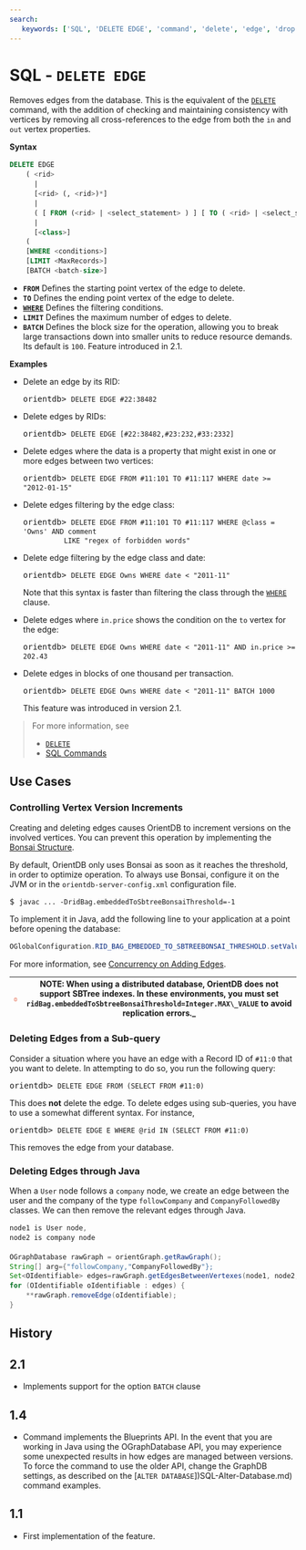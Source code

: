 ```yaml
---
search:
   keywords: ['SQL', 'DELETE EDGE', 'command', 'delete', 'edge', 'drop']
---
```


# SQL - `DELETE EDGE`

Removes edges from the database.  This is the equivalent of the [`DELETE`](SQL-Delete.md) command, with the addition of checking and maintaining consistency with vertices by removing all cross-references to the edge from both the `in` and `out` vertex properties.

**Syntax**

```sql
DELETE EDGE 
	( <rid>
	  |
	  [<rid> (, <rid>)*]
	  |
	  ( [ FROM (<rid> | <select_statement> ) ] [ TO ( <rid> | <select_statement> ) ] )
	  |
	  [<class>] 
	(
	[WHERE <conditions>]
	[LIMIT <MaxRecords>] 
	[BATCH <batch-size>]
```

- **`FROM`** Defines the starting point vertex of the edge to delete.
- **`TO`** Defines the ending point vertex of the edge to delete.
- **[`WHERE`](SQL-Where.md)** Defines the filtering conditions.
- **`LIMIT`** Defines the maximum number of edges to delete.
- **`BATCH`** Defines the block size for the operation, allowing you to break large transactions down into smaller units to reduce resource demands.  Its default is `100`.  Feature introduced in 2.1.



**Examples**

- Delete an edge by its RID:

  <pre>
  orientdb> <code class='lang-sql userinput'>DELETE EDGE #22:38482</code>
  </pre>

- Delete edges by RIDs:

  <pre>
  orientdb> <code class='lang-sql userinput'>DELETE EDGE [#22:38482,#23:232,#33:2332]</code>
  </pre>

- Delete edges where the data is a property that might exist in one or more edges between two vertices:

  <pre>
  orientdb> <code class='lang-sql userinput'>DELETE EDGE FROM #11:101 TO #11:117 WHERE date >= "2012-01-15"</code>
  </pre>

- Delete edges filtering by the edge class:

  <pre>
  orientdb> <code class="lang-sql userinput">DELETE EDGE FROM #11:101 TO #11:117 WHERE @class = 'Owns' AND comment 
            LIKE "regex of forbidden words"</code>
  </pre>

- Delete edge filtering by the edge class and date:

  <pre>
  orientdb> <code class="lang-sql userinput">DELETE EDGE Owns WHERE date < "2011-11"</code>
  </pre>

  Note that this syntax is faster than filtering the class through the [`WHERE`](SQL-Where.md) clause.

- Delete edges where `in.price` shows the condition on the `to` vertex for the edge:
 
  <pre>
  orientdb> <code class="lang-sql userinput">DELETE EDGE Owns WHERE date < "2011-11" AND in.price >= 202.43</code>
  </pre>

- Delete edges in blocks of one thousand per transaction.

  <pre>
  orientdb> <code class='lang-sql userinput'>DELETE EDGE Owns WHERE date < "2011-11" BATCH 1000</code>
  </pre>

  This feature was introduced in version 2.1.

>For more information, see
>
>- [`DELETE`](SQL-Delete.md)
>- [SQL Commands](SQL-Commands.md)


## Use Cases

### Controlling Vertex Version Increments

Creating and deleting edges causes OrientDB to increment versions on the involved vertices.  You can prevent this operation by implementing the [Bonsai Structure](../internals/RidBag.md).

By default, OrientDB only uses Bonsai as soon as it reaches the threshold, in order to optimize operation.  To always use Bonsai, configure it on the JVM or in the `orientdb-server-config.xml` configuration file.

<pre>
$ <code class="lang-sh userinput">javac ... -DridBag.embeddedToSbtreeBonsaiThreshold=-1</code>
</pre>

To implement it in Java, add the following line to your application at a point before opening the database:

```java
OGlobalConfiguration.RID_BAG_EMBEDDED_TO_SBTREEBONSAI_THRESHOLD.setValue(-1);
```

For more information, see [Concurrency on Adding Edges](../general/Concurrency.md#concurrency-when-adding-edges).


| ![NOTE](../images/warning.png) | **NOTE**: When using a distributed database, OrientDB does not support SBTree indexes.  In these environments, you must set `ridBag.embeddedToSbtreeBonsaiThreshold=Integer.MAX\_VALUE` to avoid replication errors._ |
|----|----|

### Deleting Edges from a Sub-query

Consider a situation where you have an edge with a Record ID of `#11:0` that you want to delete.  In attempting to do so, you run the following query:

<pre>
orientdb> <code class='lang-sql userinput'>DELETE EDGE FROM (SELECT FROM #11:0)</code>
</pre>

This does **not** delete the edge.  To delete edges using sub-queries, you have to use a somewhat different syntax.  For instance,

<pre>
orientdb> <code class="lang-sql userinput">DELETE EDGE E WHERE @rid IN (SELECT FROM #11:0)</code>
</pre>

This removes the edge from your database.

### Deleting Edges through Java

When a `User` node follows a `company` node, we create an edge between the user and the company of the type `followCompany` and `CompanyFollowedBy` classes.  We can then remove the relevant edges through Java.

```java
node1 is User node,
node2 is company node

OGraphDatabase rawGraph = orientGraph.getRawGraph();
String[] arg={"followCompany,"CompanyFollowedBy"};
Set<OIdentifiable> edges=rawGraph.getEdgesBetweenVertexes(node1, node2,null,arg);
for (OIdentifiable oIdentifiable : edges) {
	**rawGraph.removeEdge(oIdentifiable);
}
```

## History


## 2.1

- Implements support for the option `BATCH` clause

## 1.4

- Command implements the Blueprints API.  In the event that you are working in Java using the OGraphDatabase API, you may experience some unexpected results in how edges are managed between versions.  To force the command to use the older API, change the GraphDB settings, as described on the [`ALTER DATABASE`])SQL-Alter-Database.md) command examples.

## 1.1 
- First implementation of the feature.

